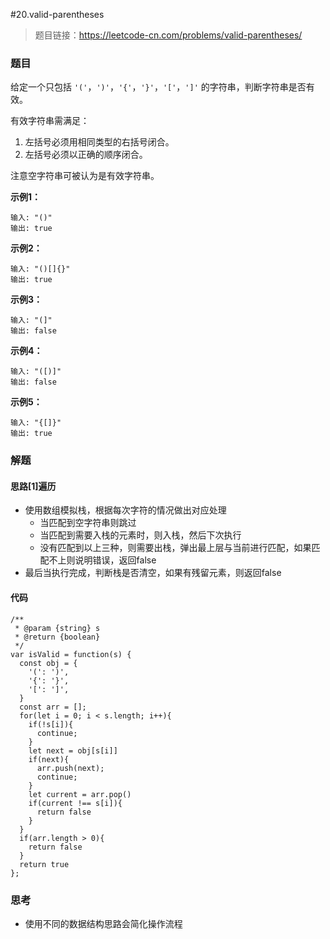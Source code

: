 #20.valid-parentheses

> 题目链接：https://leetcode-cn.com/problems/valid-parentheses/

### 题目

给定一个只包括 `'('`，`')'`，`'{'`，`'}'`，`'['`，`']'` 的字符串，判断字符串是否有效。

有效字符串需满足：

1. 左括号必须用相同类型的右括号闭合。
2. 左括号必须以正确的顺序闭合。

注意空字符串可被认为是有效字符串。

**示例1：**

```
输入: "()"
输出: true
```

 **示例2：**

```
输入: "()[]{}"
输出: true
```

 **示例3：**

```
输入: "(]"
输出: false
```

 **示例4：**

```
输入: "([)]"
输出: false
```

 **示例5：**

```
输入: "{[]}"
输出: true
```

 

### 解题

#### 思路[1]遍历

* 使用数组模拟栈，根据每次字符的情况做出对应处理
  * 当匹配到空字符串则跳过
  * 当匹配到需要入栈的元素时，则入栈，然后下次执行
  * 没有匹配到以上三种，则需要出栈，弹出最上层与当前进行匹配，如果匹配不上则说明错误，返回false
* 最后当执行完成，判断栈是否清空，如果有残留元素，则返回false

#### 代码

```
/**
 * @param {string} s
 * @return {boolean}
 */
var isValid = function(s) {
  const obj = {
    '(': ')',
    '{': '}',
    '[': ']',
  }
  const arr = [];
  for(let i = 0; i < s.length; i++){
    if(!s[i]){
      continue;
    }
    let next = obj[s[i]]
    if(next){
      arr.push(next);
      continue;
    }
    let current = arr.pop()
    if(current !== s[i]){
      return false
    }
  }
  if(arr.length > 0){
    return false
  }
  return true
};
```



### 思考

* 使用不同的数据结构思路会简化操作流程

  